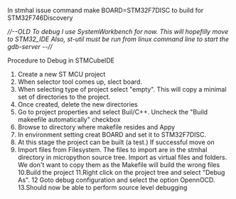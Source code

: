 In stmhal issue command  make BOARD=STM32F7DISC to build for STM32F746Discovery 

*//--OLD To debug I use SystemWorkbench for now. This will hopefilly move to STM32_IDE
Also, st-util must be run from linux command line to start the gdb-server 
--//*

Procedure to Debug in STMCubeIDE

1. Create a new ST MCU project
2. When selector tool comes up, slect board.
3. When selecting type of project select "empty". This will copy a minimal set of directories to the project.
4. Once created, delete the new directories
5. Go to project properties and select Buil/C++. Uncheck the "Build makeefile automatically" checkbox
6. Browse to directory where makefile resides and Appy
7. In environment setting creat BOARD and set it to STM32F7DISC.
8. At this stage the project can be built (a test.) If successful move on
9. Import files from Filesystem. The files to import are in the stmhal directory in micropython source tree. Import as virtual files and      folders. We don't want to copy them as the Makefile will build the wrong files
10.Build the project
11.Right click on the project tree and select "Debug As".
12 Goto debug configuration and select the option OpennOCD.
13.Should now be able to perform source level debugging



